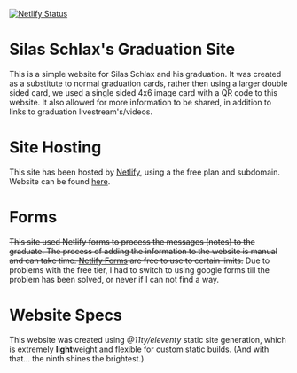 [![Netlify Status](https://api.netlify.com/api/v1/badges/16d5ff94-26db-4fc2-80d5-3132ab824dc6/deploy-status)](https://app.netlify.com/sites/silas-schlax-graduation/deploys)

# Silas Schlax's Graduation Site
This is a simple website for Silas Schlax and his graduation. It was created as
a substitute to normal graduation cards, rather then using a larger double sided
card, we used a single sided 4x6 image card with a QR code to this website. It
also allowed for more information to be shared, in addition to links to 
graduation livestream's/videos.

# Site Hosting
This site has been hosted by [Netlify](https://app.netlify.com), using a the free
plan and subdomain. Website can be found [here](https://silas-schlax-graduation.netlify.app).

# Forms
~~This site used Netlify forms to process the messages (notes) to the graduate. The
process of adding the information to the website is manual and can take time.
[Netlify Forms](https://docs.netlify.com/forms/setup/) are free to use to certain limits.~~
Due to problems with the free tier, I had to switch to using google forms till the problem has been solved, or never if I can not find a way.

# Website Specs
This website was created using *@11ty/eleventy* static site generation, which is 
extremely **light**weight and flexible for custom static builds. (And with that... the ninth shines the brightest.)


